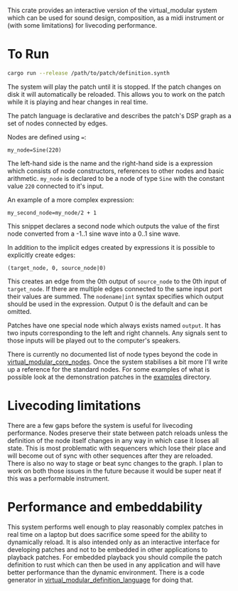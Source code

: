 This crate provides an interactive version of the virtual_modular system which can be used for sound design, composition, as a midi instrument or (with some limitations) for livecoding performance.

# To Run
```sh
cargo run --release /path/to/patch/definition.synth
```

The system will play the patch until it is stopped. If the patch changes on disk it will automatically be reloaded. This allows you to work on the patch while it is playing and hear changes in real time.

The patch language is declarative and describes the patch's DSP graph as a set of nodes connected by edges.

Nodes are defined using `=`:
```
my_node=Sine(220)
```

The left-hand side is the name and the right-hand side is a expression which consists of node constructors, references to other nodes and basic arithmetic. `my_node` is declared to be a node of type `Sine` with the constant value `220` connected to it's input.

An example of a more complex expression:
```
my_second_node=my_node/2 + 1
```

This snippet declares a second node which outputs the value of the first node converted from a -1..1 sine wave into a 0..1 sine wave.

In addition to the implicit edges created by expressions it is possible to explicitly create edges:
```
(target_node, 0, source_node|0)
```

This creates an edge from the 0th output of `source_node` to the 0th input of `target_node`. If there are multiple edges connected to the same input port their values are summed. The `nodename|int` syntax specifies which output should be used in the expression. Output 0 is the default and can be omitted.

Patches have one special node which always exists named `output`. It has two inputs corresponding to the left and right channels. Any signals sent to those inputs will be played out to the computer's speakers.

There is currently no documented list of node types beyond the code in [virtual_modular_core_nodes](../core_nodes/src/lib.rs). Once the system stabilises a bit more I'll write up a reference for the standard nodes. For some examples of what is possible look at the demonstration patches in the [examples](./examples) directory.

# Livecoding limitations
There are a few gaps before the system is useful for livecoding performance. Nodes preserve their state between patch reloads unless the definition of the node itself changes in any way in which case it loses all state. This is most problematic with sequencers which lose their place and will become out of sync with other sequences after they are reloaded. There is also no way to stage or beat sync changes to the graph. I plan to work on both those issues in the future because it would be super neat if this was a performable instrument.

# Performance and embeddability

This system performs well enough to play reasonably complex patches in real time on a laptop but does sacrifice some speed for the ability to dynamically reload. It is also intended only as an interactive interface for developing patches and not to be embedded in other applications to playback patches. For embedded playback you should compile the patch definition to rust which can then be used in any application and will have better performance than the dynamic environment. There is a code generator in [virtual_modular_definition_language](../definition_language) for doing that.
